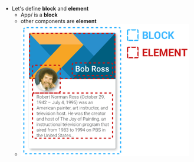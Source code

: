 - Let's define **block** and **element**
  - App/ is a **block**  
  - other components are **element** 
  - ![block and element](https://github.com/r06942072/Img/blob/master/0425_Block_and_element.PNG)

